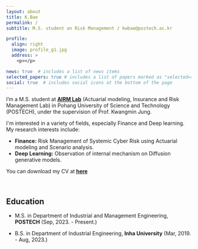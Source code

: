 ```yaml
---
layout: about
title: K.Bae
permalink: /
subtitle: M.S. student on Risk Management / kwbae@postech.ac.kr

profile:
  align: right
  image: profile_g1.jpg
  address: >
    <p></p>

news: true  # includes a list of news items
selected_papers: true # includes a list of papers marked as "selected={true}"
social: true  # includes social icons at the bottom of the page
---
```


I’m a M.S. student at **[AIRM Lab](https://airm.postech.ac.kr/)** (Actuarial modeling, Insurance and Risk Management Lab) in Pohang University of Science and Technology (POSTECH), under the supervision of Prof. Kwangmin Jung.

I'm interested in a variety of fields, especially Finance and Deep learning. My research interests include: 

- **Finance:** Risk Management of Systemic Cyber Risk using Actuarial modeling and Scenario analysis.
- **Deep Learning:** Observation of internal mechanism on Diffusion generative models.

You can download my CV at **[here](../assets/pdf/CV_K,Bae.pdf)**

<br>

## Education
- M.S. in Department of Industrial and Management Engineering, **POSTECH** (Sep, 2023. - Present.)
  
- B.S. in Department of Industrial Engineering, **Inha University** (Mar, 2019. - Aug, 2023.)


<br>

